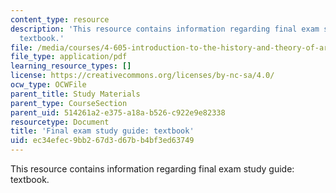 ```yaml
---
content_type: resource
description: 'This resource contains information regarding final exam study guide:
  textbook.'
file: /media/courses/4-605-introduction-to-the-history-and-theory-of-architecture-spring-2012/ec34efec9bb267d3d67bb4bf3ed63749_MIT4_605S12_stdy_finl_txt.pdf
file_type: application/pdf
learning_resource_types: []
license: https://creativecommons.org/licenses/by-nc-sa/4.0/
ocw_type: OCWFile
parent_title: Study Materials
parent_type: CourseSection
parent_uid: 514261a2-e375-a18a-b526-c922e9e82338
resourcetype: Document
title: 'Final exam study guide: textbook'
uid: ec34efec-9bb2-67d3-d67b-b4bf3ed63749
---
```

This resource contains information regarding final exam study guide: textbook.